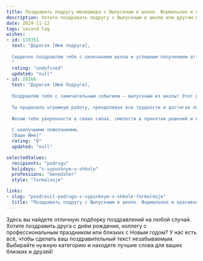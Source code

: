 ```yaml
---
title: Поздравить подругу менеджера с Выпускным в школе. Формальное и красивое
description: Хотите поздравить подругу с Выпускным в школе или другим праздником? Наш ИИ создаст незабываемое поздравление, а вы обязательно выделитесь среди других.  
date: 2024-11-12
tags: second tag
wishes:
- id: 119351
  text: "Дорогая [Имя подруги],
  
  Сердечно поздравляю тебя с окончанием школы и успешным получением аттестата!  Пусть этот день станет началом яркого и успешного пути в профессии менеджера. Желаю тебе  реализации всех твоих амбиций,  творческих успехов и достижения высоких профессиональных результатов.  Пусть  твой путь будет полон интересных проектов, верных друзей и заслуженных  вознаграждений.  Счастья тебе и всего самого наилучшего!
  "
  rating: "undefined"
  updated: "null"
- id: 28166
  text: "Дорогая [Имя Подруги],
  
  Поздравляю тебя с замечательным событием – выпускным из школы! Этот день знаменует не только окончание одного из самых ярких этапов твоей жизни, но и начало новых, увлекательных возможностей.
  
  Ты проделала огромную работу, преодолевая все трудности и достигая поставленных целей. Теперь перед тобой открываются горизонты, полные интересных перспектив и профессиональных свершений. Я уверена, что твои амбиции и целеустремленность помогут тебе стать прекрасным менеджером и добиться значительных успехов в карьере.
  
  Желаю тебе уверенности в своих силах, смелости в принятии решений и вдохновения на каждом этапе твоего пути. Пусть все мечты сбудутся, а новый этап принесет только положительные эмоции и значимые достижения.
  
  С наилучшими пожеланиями,
  [Ваше Имя]"
  rating: "0"
  updated: "null"

selectedValues:
  recipients: "podrugu"
  holidays: "s-vypusknym-v-shkole"
  professions: "menedzher"
  style: "formalnoje"

links:
- slug: "pozdravit-podrugu-s-vypusknym-v-shkole-formalnoje"
  title: "Поздравить подругу с Выпускным в школе. Формальное и красивое"
---
```


Здесь вы найдете отличную подборку поздравлений на любой случай. 
Хотите поздравить друга с днём рождения, коллегу с профессиональным праздником или близких с Новым годом? У нас есть всё, чтобы сделать ваш поздравительный текст незабываемым. Выбирайте нужную категорию и находите лучшие слова для ваших близких и друзей!
